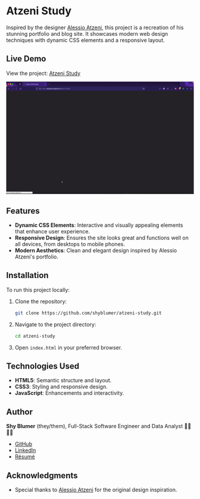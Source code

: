 # Atzeni Study

Inspired by the designer [Alessio Atzeni](https://www.alessioatzeni.com/), this project is a recreation of his stunning portfolio and blog site. It showcases modern web design techniques with dynamic CSS elements and a responsive layout.

## Live Demo

View the project: [Atzeni Study](https://shyblumer.github.io/atzeni-study/)

![Screen Capture](https://github.com/shyblumer/atzeni-study/blob/master/images/atzeni-study-screen-capture.gif)

## Features

- **Dynamic CSS Elements**: Interactive and visually appealing elements that enhance user experience.
- **Responsive Design**: Ensures the site looks great and functions well on all devices, from desktops to mobile phones.
- **Modern Aesthetics**: Clean and elegant design inspired by Alessio Atzeni's portfolio.

## Installation

To run this project locally:

1. Clone the repository:
    ```sh
    git clone https://github.com/shyblumer/atzeni-study.git
    ```
2. Navigate to the project directory:
    ```sh
    cd atzeni-study
    ```
3. Open `index.html` in your preferred browser.

## Technologies Used

- **HTML5**: Semantic structure and layout.
- **CSS3**: Styling and responsive design.
- **JavaScript**: Enhancements and interactivity.

## Author
**Shy Blumer** (they/them), Full-Stack Software Engineer and Data Analyst 🏳️‍🌈🏳️‍⚧️  
- [GitHub](https://github.com/shyblumer)
- [LinkedIn](https://www.linkedin.com/in/shyblumer/)
- [Résumé](https://www.imshy.net/resume)

## Acknowledgments

- Special thanks to [Alessio Atzeni](https://www.alessioatzeni.com/) for the original design inspiration.
